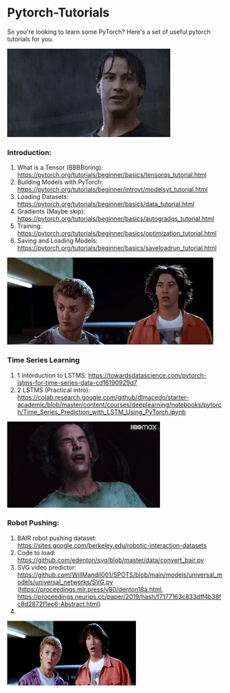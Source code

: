 # Pytorch-Tutorials

So you're looking to learn some PyTorch? Here's a set of useful pytorch tutorials for you. 

![myfile](https://github.com/WillMandil001/Pytorch-Tutorials/blob/main/kianu.gif)

### Introduction:

1. What is a Tensor (BBBBoring): https://pytorch.org/tutorials/beginner/basics/tensorqs_tutorial.html
2. Building Models with PyTorch: https://pytorch.org/tutorials/beginner/introyt/modelsyt_tutorial.html
3. Loading Datasets: https://pytorch.org/tutorials/beginner/basics/data_tutorial.html
4. Gradients (Maybe skip): https://pytorch.org/tutorials/beginner/basics/autogradqs_tutorial.html
5. Training: https://pytorch.org/tutorials/beginner/basics/optimization_tutorial.html
6. Saving and Loading Models: https://pytorch.org/tutorials/beginner/basics/saveloadrun_tutorial.html

![myfile](https://github.com/WillMandil001/Pytorch-Tutorials/blob/main/300.gif)


### Time Series Learning 
1. 1 Intorduction to LSTMS: https://towardsdatascience.com/pytorch-lstms-for-time-series-data-cd16190929d7
1. 2 LSTMS (Practical intro): https://colab.research.google.com/github/dlmacedo/starter-academic/blob/master/content/courses/deeplearning/notebooks/pytorch/Time_Series_Prediction_with_LSTM_Using_PyTorch.ipynb

![myfile](https://github.com/WillMandil001/Pytorch-Tutorials/blob/main/200.gif)

### Robot Pushing:
1. BAIR robot pushing dataset: https://sites.google.com/berkeley.edu/robotic-interaction-datasets
2. Code to load: https://github.com/edenton/svg/blob/master/data/convert_bair.py
3. SVG video predictor: https://github.com/WillMandil001/SPOTS/blob/main/models/universal_models/universal_networks/SVG.py (https://proceedings.mlr.press/v80/denton18a.html, https://proceedings.neurips.cc/paper/2019/hash/f7177163c833dff4b38fc8d2872f1ec6-Abstract.html)
4. 

![myfile](https://github.com/WillMandil001/Pytorch-Tutorials/blob/main/400.gif)
